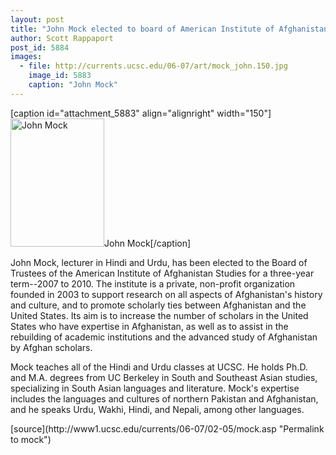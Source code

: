 ```yaml
---
layout: post
title: "John Mock elected to board of American Institute of Afghanistan Studies"
author: Scott Rappaport
post_id: 5884
images:
  - file: http://currents.ucsc.edu/06-07/art/mock_john.150.jpg
    image_id: 5883
    caption: "John Mock"
---
```


[caption id="attachment_5883" align="alignright" width="150"]<a href="http://localhost/mysite/wp-content/uploads/2007/02/mock_john.150.jpg"><img class="size-full wp-image-5883" src="http://localhost/mysite/wp-content/uploads/2007/02/mock_john.150.jpg" alt="John Mock" width="150" height="205" /></a>John Mock[/caption]
<a name="content" id="content"></a>
<p>
  John Mock, lecturer in Hindi and Urdu, has been elected to the Board of Trustees of the American Institute of Afghanistan Studies for a three-year term--2007 to 2010. The institute is a private, non-profit organization founded in 2003 to support research on all aspects of Afghanistan's history and culture, and to promote scholarly ties between Afghanistan and the United States. Its aim is to increase the number of scholars in the United States who have expertise in Afghanistan, as well as to assist in the rebuilding of academic institutions and the advanced study of Afghanistan by Afghan scholars.
</p>
<p>
  Mock teaches all of the Hindi and Urdu classes at UCSC. He holds Ph.D. and M.A. degrees from UC Berkeley in South and Southeast Asian studies, specializing in South Asian languages and literature. Mock's expertise includes the languages and cultures of northern Pakistan and Afghanistan, and he speaks Urdu, Wakhi, Hindi, and Nepali, among other languages.
</p>
[source](http://www1.ucsc.edu/currents/06-07/02-05/mock.asp "Permalink to mock")
